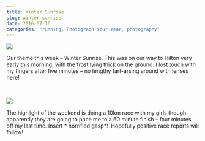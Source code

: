 ```yaml
---
title: Winter Sunrise
slug: winter-sunrise
date: 2016-07-16
categories: "running, Photograph Your Year, photography"
---
```


<p><img src="https://res.cloudinary.com/dy6grlu8z/image/upload/v1558841838/eevtr2njjenqv4kilj7z.jpg"/></p>
<p>Our theme this week – Winter Sunrise. This was on our way to Hilton very early this morning, with the frost lying thick on the ground. I lost touch with my fingers after five minutes – no lengthy fart-arsing around with lenses here!</p>
<p> </p>
<p><img src="https://res.cloudinary.com/dy6grlu8z/image/upload/v1558841839/zesslbt7g30u3iukmdrt.jpg"/></p>
<p>The highlight of the weekend is doing a 10km race with my girls though – apparently they are going to pace me to a 60 minute finish – four minutes off my last time. Insert * horrified gasp*!  Hopefully positive race reports will follow!</p>
<p> </p>


